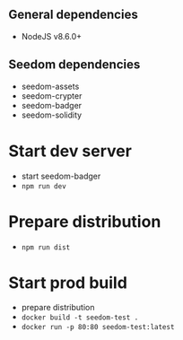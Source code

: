 ## General dependencies
- NodeJS v8.6.0+

## Seedom dependencies
- seedom-assets
- seedom-crypter
- seedom-badger
- seedom-solidity

# Start dev server
- start seedom-badger
- `npm run dev`

# Prepare distribution
- `npm run dist`

# Start prod build
- prepare distribution
- `docker build -t seedom-test .`
- `docker run -p 80:80 seedom-test:latest`
